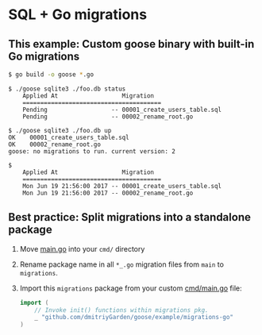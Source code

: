 # SQL + Go migrations

## This example: Custom goose binary with built-in Go migrations

```bash
$ go build -o goose *.go
```

```
$ ./goose sqlite3 ./foo.db status
    Applied At                  Migration
    =======================================
    Pending                  -- 00001_create_users_table.sql
    Pending                  -- 00002_rename_root.go

$ ./goose sqlite3 ./foo.db up
OK    00001_create_users_table.sql
OK    00002_rename_root.go
goose: no migrations to run. current version: 2

$
    Applied At                  Migration
    =======================================
    Mon Jun 19 21:56:00 2017 -- 00001_create_users_table.sql
    Mon Jun 19 21:56:00 2017 -- 00002_rename_root.go
```

## Best practice: Split migrations into a standalone package

1. Move [main.go](main.go) into your `cmd/` directory

2. Rename package name in all `*_.go` migration files from `main` to `migrations`.

3. Import this `migrations` package from your custom [cmd/main.go](main.go) file:

    ```go
    import (
        // Invoke init() functions within migrations pkg.
        _ "github.com/dmitriyGarden/goose/example/migrations-go"
    )
    ```
